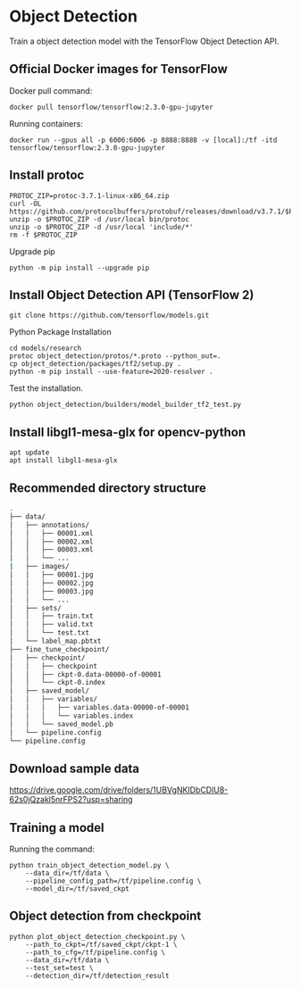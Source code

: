 # Object Detection
Train a object detection model with the TensorFlow Object Detection API.

## Official Docker images for TensorFlow

Docker pull command:

```
docker pull tensorflow/tensorflow:2.3.0-gpu-jupyter
```

Running containers:

```
docker run --gpus all -p 6006:6006 -p 8888:8888 -v [local]:/tf -itd tensorflow/tensorflow:2.3.0-gpu-jupyter
```

## Install protoc

```
PROTOC_ZIP=protoc-3.7.1-linux-x86_64.zip
curl -OL https://github.com/protocolbuffers/protobuf/releases/download/v3.7.1/$PROTOC_ZIP
unzip -o $PROTOC_ZIP -d /usr/local bin/protoc
unzip -o $PROTOC_ZIP -d /usr/local 'include/*'
rm -f $PROTOC_ZIP
```

Upgrade pip

```
python -m pip install --upgrade pip
```

## Install Object Detection API (TensorFlow 2)

```
git clone https://github.com/tensorflow/models.git
```

Python Package Installation

```
cd models/research
protoc object_detection/protos/*.proto --python_out=.
cp object_detection/packages/tf2/setup.py .
python -m pip install --use-feature=2020-resolver .
```

Test the installation.

```
python object_detection/builders/model_builder_tf2_test.py
```

## Install libgl1-mesa-glx for opencv-python

```
apt update
apt install libgl1-mesa-glx
```

## Recommended directory structure

```bash
.
├── data/
│   ├── annotations/
│   │   ├── 00001.xml
│   │   ├── 00002.xml
│   │   ├── 00003.xml
│   │   └── ...
|   ├── images/
│   │   ├── 00001.jpg
│   │   ├── 00002.jpg
│   │   ├── 00003.jpg
│   │   └── ...
│   ├── sets/
│   │   ├── train.txt
│   │   ├── valid.txt
│   │   └── test.txt
│   └── label_map.pbtxt
├── fine_tune_checkpoint/
│   ├── checkpoint/
│   │   ├── checkpoint
│   │   ├── ckpt-0.data-00000-of-00001
│   │   └── ckpt-0.index
│   ├── saved_model/
│   │   ├── variables/
│   │   │   ├── variables.data-00000-of-00001
│   │   │   └── variables.index
│   │   └── saved_model.pb
│   └── pipeline.config
└── pipeline.config
```

## Download sample data

https://drive.google.com/drive/folders/1UBVgNKIDbCDlU8-62s0jQzakl5nrFPS2?usp=sharing

## Training a model

Running the command:

```
python train_object_detection_model.py \
    --data_dir=/tf/data \
    --pipeline_config_path=/tf/pipeline.config \
    --model_dir=/tf/saved_ckpt
```

## Object detection from checkpoint

```
python plot_object_detection_checkpoint.py \
    --path_to_ckpt=/tf/saved_ckpt/ckpt-1 \
    --path_to_cfg=/tf/pipeline.config \
    --data_dir=/tf/data \
    --test_set=test \
    --detection_dir=/tf/detection_result
```
